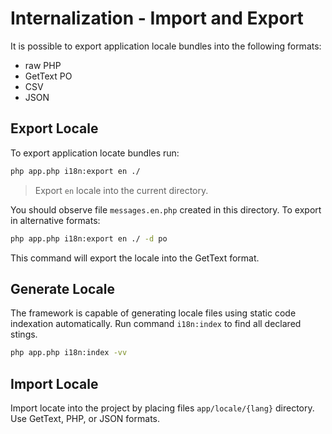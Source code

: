 # Internalization - Import and Export
It is possible to export application locale bundles into the following formats:
- raw PHP
- GetText PO
- CSV
- JSON

## Export Locale
To export application locate bundles run:

```bash
php app.php i18n:export en ./
```

> Export `en` locale into the current directory.

You should observe file `messages.en.php` created in this directory. To export in alternative formats:

```bash
php app.php i18n:export en ./ -d po
```

This command will export the locale into the GetText format.

## Generate Locale
The framework is capable of generating locale files using static code indexation automatically. Run command `i18n:index` 
to find all declared stings.

```bash
php app.php i18n:index -vv
```

## Import Locale
Import locate into the project by placing files `app/locale/{lang}` directory. Use GetText, PHP, or JSON formats.
